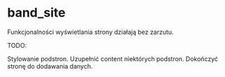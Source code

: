 # band_site

Funkcjonalności wyświetlania strony działają bez zarzutu.

TODO:

Stylowanie podstron.
Uzupełnić content niektórych podstron.
Dokończyć stronę do dodawania danych.
